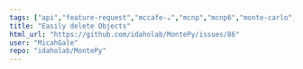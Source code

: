 ```yaml
---
tags: ["api","feature-request","mccafe-☕","mcnp","mcnp6","monte-carlo","neutronics","radiation-transport"]
title: "Easily delete Objects"
html_url: "https://github.com/idaholab/MontePy/issues/86"
user: "MicahGale"
repo: "idaholab/MontePy"
---
```


